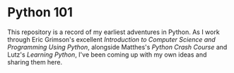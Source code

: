 # Python 101

This repository is a record of my earliest adventures in Python. As I work through Eric Grimson's excellent *Introduction to Computer Science and Programming Using Python*, alongside Matthes's *Python Crash Course* and Lutz's *Learning Python*, I've been coming up with my own ideas and sharing them here.


